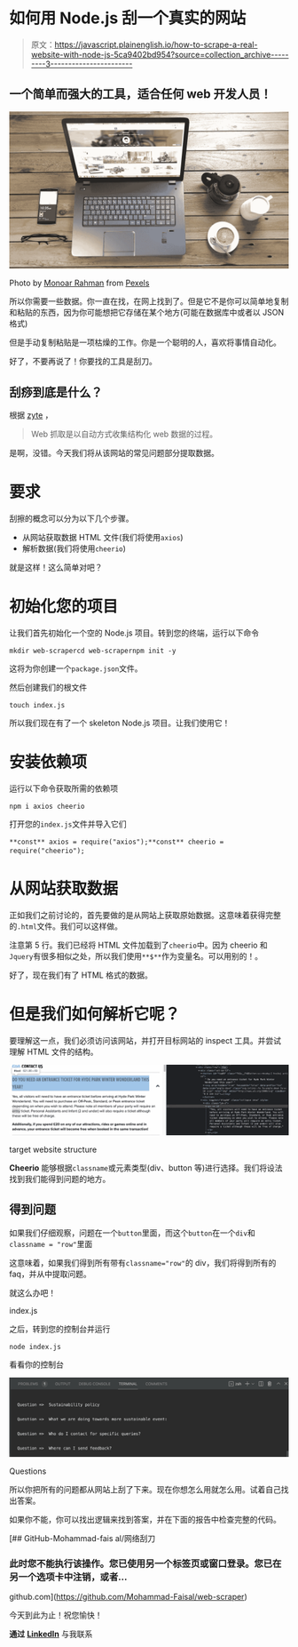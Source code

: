 # 如何用 Node.js 刮一个真实的网站

> 原文：<https://javascript.plainenglish.io/how-to-scrape-a-real-website-with-node-js-5ca9402bd954?source=collection_archive---------3----------------------->

## 一个简单而强大的工具，适合任何 web 开发人员！

![](img/3b0a9637cc6f6b193c7e70f24574ea02.png)

Photo by [Monoar Rahman](https://www.pexels.com/@monoar-rahman-22660?utm_content=attributionCopyText&utm_medium=referral&utm_source=pexels) from [Pexels](https://www.pexels.com/photo/silver-laptop-next-to-coffe-cup-smartphone-and-glasses-114907/?utm_content=attributionCopyText&utm_medium=referral&utm_source=pexels)

所以你需要一些数据。你一直在找，在网上找到了。但是它不是你可以简单地复制和粘贴的东西，因为你可能想把它存储在某个地方(可能在数据库中或者以 JSON 格式)

但是手动复制粘贴是一项枯燥的工作。你是一个聪明的人，喜欢将事情自动化。

好了，不要再说了！你要找的工具是刮刀。

## 刮痧到底是什么？

根据 [zyte](https://www.zyte.com/learn/what-is-web-scraping/) ，

> Web 抓取是以自动方式收集结构化 web 数据的过程。

是啊，没错。今天我们将从该网站的常见问题部分提取数据。

# 要求

刮擦的概念可以分为以下几个步骤。

*   从网站获取数据 HTML 文件(我们将使用`axios`)
*   解析数据(我们将使用`cheerio`)

就是这样！这么简单对吧？

# 初始化您的项目

让我们首先初始化一个空的 Node.js 项目。转到您的终端，运行以下命令

```
mkdir web-scrapercd web-scrapernpm init -y
```

这将为你创建一个`package.json`文件。

然后创建我们的根文件

```
touch index.js
```

所以我们现在有了一个 skeleton Node.js 项目。让我们使用它！

# 安装依赖项

运行以下命令获取所需的依赖项

```
npm i axios cheerio
```

打开您的`index.js`文件并导入它们

```
**const** axios = require("axios");**const** cheerio = require("cheerio");
```

# 从网站获取数据

正如我们之前讨论的，首先要做的是从网站上获取原始数据。这意味着获得完整的`.html`文件。我们可以这样做。

注意第 5 行。我们已经将 HTML 文件加载到了`cheerio`中。因为 cheerio 和`Jquery`有很多相似之处，所以我们使用`**$**`作为变量名。可以用别的！。

好了，现在我们有了 HTML 格式的数据。

# 但是我们如何解析它呢？

要理解这一点，我们必须访问该网站，并打开目标网站的 inspect 工具。并尝试理解 HTML 文件的结构。

![](img/f0e48c8827f9ce53c001cf2f037bb185.png)

target website structure

**Cheerio** 能够根据`classname`或元素类型(div、button 等)进行选择。我们将设法找到我们能得到问题的地方。

## 得到问题

如果我们仔细观察，问题在一个`button`里面，而这个`button`在一个`div`和`classname = "row"`里面

这意味着，如果我们得到所有带有`classname="row"`的 div，我们将得到所有的 faq，并从中提取问题。

就这么办吧！

index.js

之后，转到您的控制台并运行

```
node index.js
```

看看你的控制台

![](img/d7a6c960d42aa6f476593c05d5634bf7.png)

Questions

所以你把所有的问题都从网站上刮了下来。现在你想怎么用就怎么用。试着自己找出答案。

如果你不能，你可以找出逻辑来找到答案，并在下面的报告中检查完整的代码。

[](https://github.com/Mohammad-Faisal/web-scraper) [## GitHub-Mohammad-fais al/网络刮刀

### 此时您不能执行该操作。您已使用另一个标签页或窗口登录。您已在另一个选项卡中注销，或者…

github.com](https://github.com/Mohammad-Faisal/web-scraper) 

今天到此为止！祝您愉快！

**通过** [**LinkedIn**](https://www.linkedin.com/in/56faisal/) 与我联系